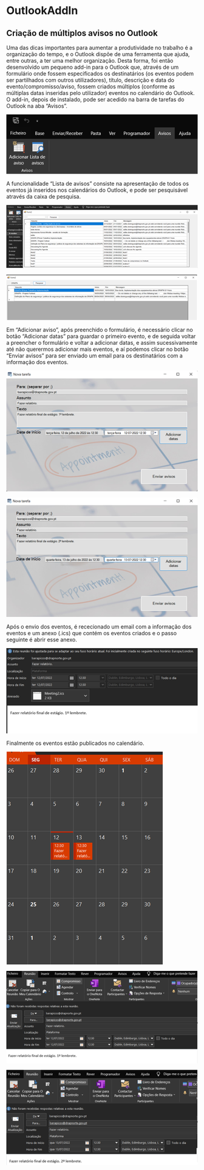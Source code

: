 # OutlookAddIn

## Criação de múltiplos avisos no Outlook

Uma das dicas importantes para aumentar a produtividade no trabalho é a organização do tempo, e o Outlook dispõe de uma ferramenta que ajuda, entre outras, a ter uma melhor organização. 
Desta forma, foi então desenvolvido um pequeno add-in para o Outlook que, através de um formulário onde fossem especificados os destinatários (os eventos podem ser partilhados com outros utilizadores), título, descrição e data do evento/compromisso/aviso, fossem criados múltiplos (conforme as múltiplas datas inseridas pelo utilizador) eventos no calendário do Outlook.
O add-in, depois de instalado, pode ser acedido na barra de tarefas do Outlook na aba “Avisos”.

![OutlookAddinAvisosGeral](Docs/OutlookAddinAvisosGeral.png)

A funcionalidade “Lista de avisos” consiste na apresentação de todos os eventos já inseridos nos calendários do Outlook, e pode ser pesquisável através da caixa de pesquisa.

![OutlookAddinAvisosLista](Docs/OutlookAddinAvisosLista.png)

![OutlookAddinAvisosListaFiltrada](Docs/OutlookAddinAvisosListaFiltrada.png)

Em “Adicionar aviso”, após preenchido o formulário, é necessário clicar no botão “Adicionar datas” para guardar o primeiro evento, e de seguida voltar a preencher o formulário e voltar a adicionar datas, e assim sucessivamente até não querermos adicionar mais eventos, e aí podemos clicar no botão “Enviar avisos” para ser enviado um email para os destinatários com a informação dos eventos.

![OutlookAddinAvisosNovo](Docs/OutlookAddinAvisosNovo.png)

![OutlookAddinAvisosNovo2](Docs/OutlookAddinAvisosNovo2.png)

Após o envio dos eventos, é rececionado um email com a informação dos eventos e um anexo (.ics) que contém os eventos criados e o passo seguinte é abrir esse anexo.

![OutlookAddinAvisosMensagem](Docs/OutlookAddinAvisosMensagem.png)

Finalmente os eventos estão publicados no calendário.

![OutlookAddinAvisosCalendario](Docs/OutlookAddinAvisosCalendario.png)

![OutlookAddinAvisosCompromisso](Docs/OutlookAddinAvisosCompromisso.png)

![OutlookAddinAvisosCompromisso2](Docs/OutlookAddinAvisosCompromisso2.png)
